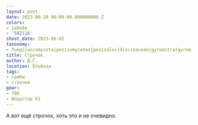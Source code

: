 ```yaml
---
layout: post
date: 2023-06-20 00:00:00.000000000 Z
colors:
- 1a0e0a
- '582116'
shoot_date: 2023-06-02
taxonomy:
- fungi|ascomycota|pezizomycetes|pezizales|discinaceae|gyromitra|gyromitra esculenta
title: Строчок
author: Д.Г.
location: Ёльбаза
tags:
- грибы
- строчки
gear:
- 70D
- Индустар 61
---
```

А вот ещё строчок, хоть это и не очевидно.

